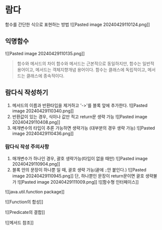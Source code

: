 # 람다
함수를 간단한 식으로 표현하는 방법
![[Pasted image 20240429110124.png]]
## 익명함수
![[Pasted image 20240429110135.png]]
> 함수와 메서드의 차이
> 함수와 메서드는 근본적으로 동일하지만, 
> 함수는 일반적 용어이고, 
> 메서드는 객체지향개념 용어이다.
> 함수는 클래스에 독립적이고,
> 메서드는 클래스에 종속적이다.
## 람다식 작성하기
1. 메서드의 이름과 반환타입을 제거하고 '->'를 블록 앞에 추가한다.
   ![[Pasted image 20240429110340.png]]
2. 반환값이 있는 경우, 식이나 값만 적고 return문 생략 가능
   ![[Pasted image 20240429110408.png]]
3. 매개변수의 타입이 추론 가능하면 생략가능 (대부분의 경우 생략 가능)
   ![[Pasted image 20240429110436.png]]
### 람다식 작성 주의사항
1. 매개변수가 하나인 경우, 괄호 생략가능(타입이 없을 때만)
   ![[Pasted image 20240429110904.png]]
2. 블록 안의 문장이 하나뿐 일 때, 괄호 생략 가능(끝에 `;`안 붙인다.)
   ![[Pasted image 20240429110945.png]]
   단, 하나뿐인 문장이 return문이면 괄호 생략불가
   ![[Pasted image 20240429111009.png]]
![[함수형 인터페이스]]

![[java.util.function package]]

![[Function의 합성]]

![[Predicate의 결합]]


![[메서드 참조]]



